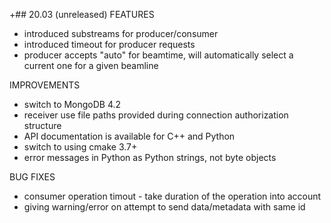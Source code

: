 +## 20.03 (unreleased)
FEATURES
* introduced substreams for producer/consumer
* introduced timeout for producer requests
* producer accepts "auto" for beamtime, will automatically select a current one for a given beamline

IMPROVEMENTS
* switch to MongoDB 4.2
* receiver use file paths provided during connection authorization structure
* API documentation is available for C++ and Python
* switch to using cmake 3.7+
* error messages in Python as Python strings, not byte objects


BUG FIXES
* consumer operation timout - take duration of the operation into account
* giving warning/error on attempt to send data/metadata with same id